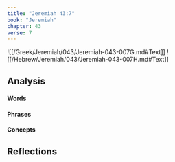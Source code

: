 ```yaml
---
title: "Jeremiah 43:7"
book: "Jeremiah"
chapter: 43
verse: 7
---
```

![[/Greek/Jeremiah/043/Jeremiah-043-007G.md#Text]]
![[/Hebrew/Jeremiah/043/Jeremiah-043-007H.md#Text]]

## Analysis

#### Words

#### Phrases

#### Concepts

## Reflections
